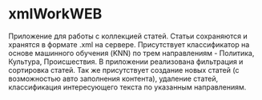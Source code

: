 # xmlWorkWEB

Приложение для работы с коллекцией статей.
Статьи сохраняются и хранятся в формате .xml на сервере.
Присутствует классификатор на основе машинного обучения (KNN) по трем направлениям - Политика, Культура, Происшествия.
В приложении реализована фильтрация и сортировка статей.
Так же присутствует создание новых статей (с возможностью авто заполнения контента), удаление статей, классификация интересующего текста по указанным направлениям.
